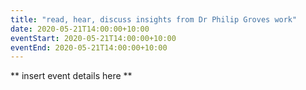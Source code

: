 ```yaml
---
title: "read, hear, discuss insights from Dr Philip Groves work"
date: 2020-05-21T14:00:00+10:00
eventStart: 2020-05-21T14:00:00+10:00
eventEnd: 2020-05-21T14:00:00+10:00
---
```


** insert event details here **